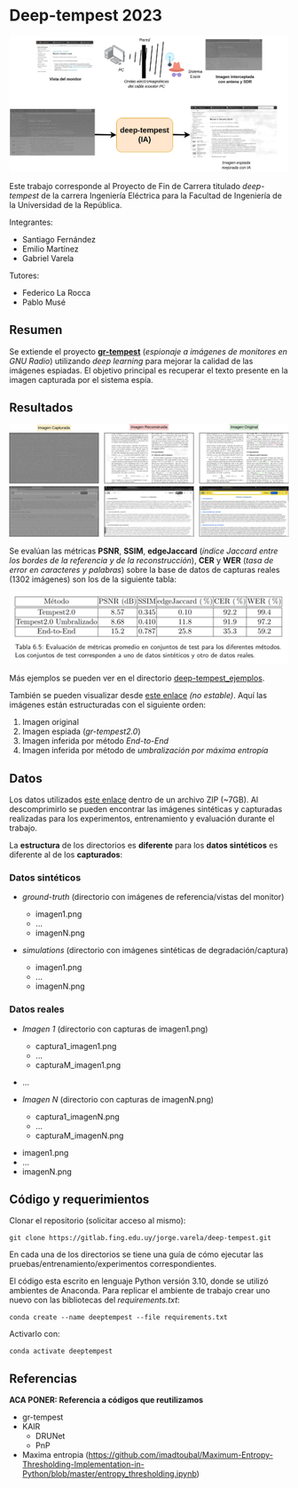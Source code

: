 # Deep-tempest 2023

<img src="deep-tempest.png"/>

Este trabajo corresponde al Proyecto de Fin de Carrera titulado *deep-tempest* de la carrera Ingeniería Eléctrica para la Facultad de Ingeniería de la Universidad de la República.

Integrantes:
- Santiago Fernández
- Emilio Martínez
- Gabriel Varela

Tutores:
- Federico La Rocca
- Pablo Musé

## Resumen

Se extiende el proyecto [**gr-tempest**](https://github.com/git-artes/gr-tempest) (*espionaje a imágenes de monitores en GNU Radio*) utilizando *deep learning* para mejorar la calidad de las imágenes espiadas. El objetivo principal es recuperar el texto presente en la imagen capturada por el sistema espía.


## Resultados

<img src="resultados.png"/>

Se evalúan las métricas **PSNR**, **SSIM**, **edgeJaccard** (*índice Jaccard entre los bordes de la referencia y de la reconstrucción*), **CER** y **WER** (*tasa de error en caracteres y palabras*) sobre la base de datos de capturas reales (1302 imágenes) son los de la siguiente tabla:

<img src="tabla_resultados.png" width="720px"/>

Más ejemplos se pueden ver en el directorio [deep-tempest_ejemplos](deep-tempest_ejemplos). 

También se pueden visualizar desde [este enlace](https://finguy-my.sharepoint.com/:f:/g/personal/emilio_martinez_fing_edu_uy/Eo_2mmNwq0lHguqmzjq7MyABb9pBbuDV3_EPOA9xGC-7vg?e=kevSbM) *(no estable)*. Aquí las imágenes están estructuradas con el siguiente orden:

1. Imagen original
2. Imagen espiada (_gr-tempest2.0_)
3. Imagen inferida por método _End-to-End_
4. Imagen inferida por método de _umbralización por máxima entropía_

## Datos

Los datos utilizados [este enlace](https://finguy-my.sharepoint.com/:u:/g/personal/emilio_martinez_fing_edu_uy/EZ8KpQHJ7GZBvMRsBMtNj6gBkC3Fvivuz87-1fiQS6WKiw?e=LVjajm) dentro de un archivo ZIP (~7GB). Al descomprimirlo se pueden encontrar las imágenes sintéticas y capturadas realizadas para los experimentos, entrenamiento y evaluación durante el trabajo.

La **estructura** de los directorios es **diferente** para los **datos sintéticos** es diferente al de los **capturados**:

### Datos sintéticos

* *ground-truth* (directorio con imágenes de referencia/vistas del monitor)
    - imagen1.png
    - ...
    - imagenN.png

* *simulations* (directorio con imágenes sintéticas de degradación/captura)
    - imagen1.png
    - ...
    - imagenN.png

### Datos reales 

* *Imagen 1* (directorio con capturas de imagen1.png)
    - captura1_imagen1.png
    - ...
    - capturaM_imagen1.png

* ...

* *Imagen N* (directorio con capturas de imagenN.png)
    - captura1_imagenN.png
    - ...
    - capturaM_imagenN.png

- imagen1.png
- ...
- imagenN.png

## Código y requerimientos

Clonar el repositorio (solicitar acceso al mismo):

```shell
git clone https://gitlab.fing.edu.uy/jorge.varela/deep-tempest.git
```

En cada una de los directorios se tiene una guía de cómo ejecutar las pruebas/entrenamiento/experimentos correspondientes. 

El código esta escrito en lenguaje Python versión 3.10, donde se utilizó ambientes de Anaconda. Para replicar el ambiente de trabajo crear uno nuevo con las bibliotecas del _requirements.txt_:

```shell
conda create --name deeptempest --file requirements.txt
```

Activarlo con:
```shell
conda activate deeptempest
```

## Referencias

**ACA PONER: Referencia a códigos que reutilizamos**
- gr-tempest
- KAIR
    - DRUNet
    - PnP
- Maxima entropia (https://github.com/imadtoubal/Maximum-Entropy-Thresholding-Implementation-in-Python/blob/master/entropy_thresholding.ipynb)
